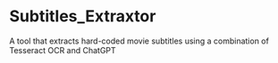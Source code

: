 # Subtitles_Extraxtor
A tool that extracts hard-coded movie subtitles using a combination of Tesseract OCR and ChatGPT

